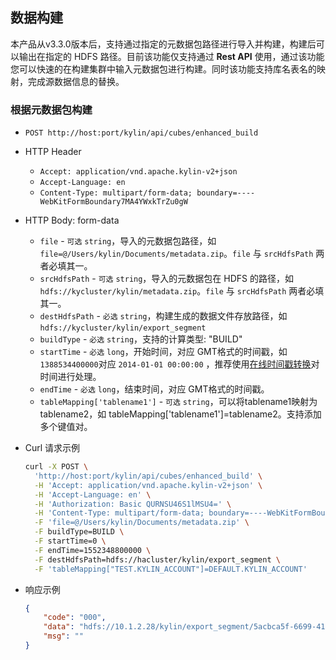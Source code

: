 ## 数据构建

本产品从v3.3.0版本后，支持通过指定的元数据包路径进行导入并构建，构建后可以输出在指定的 HDFS 路径。目前该功能仅支持通过 **Rest API** 使用，通过该功能您可以快速的在构建集群中输入元数据包进行构建。同时该功能支持库名表名的映射，完成源数据信息的替换。

### 根据元数据包构建

- `POST http://host:port/kylin/api/cubes/enhanced_build`

- HTTP Header

  - `Accept: application/vnd.apache.kylin-v2+json`
  - `Accept-Language: en`
  - `Content-Type: multipart/form-data; boundary=----WebKitFormBoundary7MA4YWxkTrZu0gW`

- HTTP Body: form-data

  - `file` - `可选` `string`，导入的元数据包路径，如 `file=@/Users/kylin/Documents/metadata.zip`。`file` 与 `srcHdfsPath` 两者必填其一。
  - `srcHdfsPath` - `可选` `string`，导入的元数据包在 HDFS 的路径，如 `hdfs://kycluster/kylin/metadata.zip`。`file` 与 `srcHdfsPath` 两者必填其一。
  - `destHdfsPath` - `必选` `string`，构建生成的数据文件存放路径，如`hdfs://kycluster/kylin/export_segment`
  - `buildType` - `必选` `string`，支持的计算类型: "BUILD"
  - `startTime` - `必选` `long`，开始时间，对应 GMT格式的时间戳，如 `1388534400000`对应 `2014-01-01 00:00:00` ，推荐使用[在线时间戳转换](https://www.epochconverter.com/)对时间进行处理。
  - `endTime` - `必选` `long`，结束时间，对应 GMT格式的时间戳。
  - `tableMapping['tablename1']` - `可选` `string`，可以将tablename1映射为tablename2，如 tableMapping['tablename1']=tablename2。支持添加多个键值对。

- Curl 请求示例

  ```sh
  curl -X POST \
    'http://host:port/kylin/api/cubes/enhanced_build' \
    -H 'Accept: application/vnd.apache.kylin-v2+json' \
    -H 'Accept-Language: en' \
    -H 'Authorization: Basic QURNSU46S1lMSU4=' \
    -H 'Content-Type: multipart/form-data; boundary=----WebKitFormBoundary7MA4YWxkTrZu0gW' \
    -F 'file=@/Users/kylin/Documents/metadata.zip' \
    -F buildType=BUILD \
    -F startTime=0 \
    -F endTime=1552348800000 \
    -F destHdfsPath=hdfs://hacluster/kylin/export_segment \
    -F 'tableMapping["TEST.KYLIN_ACCOUNT"]=DEFAULT.KYLIN_ACCOUNT'
  
  ```

- 响应示例

  ```json
  {
      "code": "000",
      "data": "hdfs://10.1.2.28/kylin/export_segment/5acbca5f-6699-41d7-928d-66c865d5209d",
      "msg": ""
  }
  ```